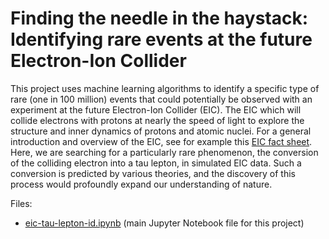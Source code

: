# Finding the needle in the haystack: Identifying rare events at the future Electron-Ion Collider
This project uses machine learning algorithms to identify a specific type of rare (one in 100 million) events that could potentially be observed with an experiment at the future Electron-Ion Collider (EIC). The EIC which will collide electrons with protons at nearly the speed of light to explore the structure and inner dynamics of protons and atomic nuclei. For a general introduction and overview of the EIC, see for example this [EIC fact sheet](https://www.bnl.gov/bnlweb/pubaf/fact_sheet/pdf/EIC_Brochure.pdf). Here, we are searching for a particularly rare phenomenon, the conversion of the colliding electron into a tau lepton, in simulated EIC data. Such a conversion is predicted by various theories, and the discovery of this process would profoundly expand our understanding of nature.

Files:
* [eic-tau-lepton-id.ipynb](eic-tau-lepton-id.ipynb) (main Jupyter Notebook file for this project)
